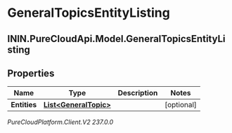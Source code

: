 # GeneralTopicsEntityListing

## ININ.PureCloudApi.Model.GeneralTopicsEntityListing

## Properties

|Name | Type | Description | Notes|
|------------ | ------------- | ------------- | -------------|
| **Entities** | [**List&lt;GeneralTopic&gt;**](GeneralTopic) |  | [optional] |



_PureCloudPlatform.Client.V2 237.0.0_
